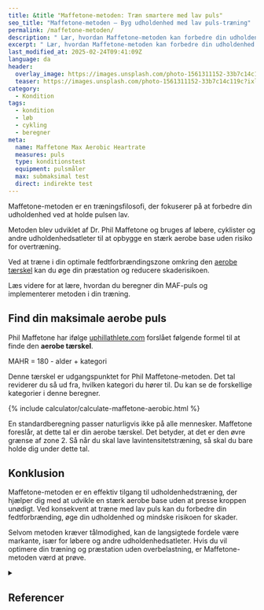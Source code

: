 ```yaml
---
title: &title "Maffetone-metoden: Træn smartere med lav puls"
seo_title: "Maffetone-metoden – Byg udholdenhed med lav puls-træning"
permalink: /maffetone-metoden/
description: " Lær, hvordan Maffetone-metoden kan forbedre din udholdenhed ved at træne i den optimale pulszone. Opdag fordelene ved lavintensitetstræning."
excerpt: " Lær, hvordan Maffetone-metoden kan forbedre din udholdenhed ved at træne i den optimale pulszone. Opdag fordelene ved lavintensitetstræning."
last_modified_at: 2025-02-24T09:41:09Z
language: da
header:
  overlay_image: https://images.unsplash.com/photo-1561311152-33b7c14c119c?ixlib=rb-4.0.3&ixid=M3wxMjA3fDB8MHxwaG90by1wYWdlfHx8fGVufDB8fHx8fA%3D%3D&fit=crop&h=630&w=1200&q=60
  teaser: https://images.unsplash.com/photo-1561311152-33b7c14c119c?ixlib=rb-4.0.3&ixid=M3wxMjA3fDB8MHxwaG90by1wYWdlfHx8fGVufDB8fHx8fA%3D%3D&auto=format&fit=crop&h=300&w=400&q=10
category:
  - Kondition
tags:
  - kondition
  - løb
  - cykling
  - beregner
meta:
  name: Maffetone Max Aerobic Heartrate
  measures: puls
  type: konditionstest
  equipment: pulsmåler
  max: submaksimal test
  direct: indirekte test
---
```


Maffetone-metoden er en træningsfilosofi, der fokuserer på at forbedre din udholdenhed ved at holde pulsen lav. 

Metoden blev udviklet af Dr. Phil Maffetone og bruges af løbere, cyklister og andre udholdenhedsatleter til at opbygge en stærk aerobe base uden risiko for overtræning.

Ved at træne i din optimale fedtforbrændingszone omkring den [aerobe tærskel](/aerobe-taerskel/) kan du øge din præstation og reducere skaderisikoen.

Læs videre for at lære, hvordan du beregner din MAF-puls og implementerer metoden i din træning.

## Find din maksimale aerobe puls

Phil Maffetone har ifølge [uphillathlete.com](https://uphillathlete.com/aerobic-anaerobic-threshold-self-assessment/) forslået følgende formel til at finde den **aerobe tærskel**.

MAHR = 180 - alder + kategori

Denne tærskel er udgangspunktet for Phil Maffetone-metoden. Det tal reviderer du så ud fra, hvilken kategori du hører til. Du kan se de forskellige kategorier i denne beregner.

{% include calculator/calculate-maffetone-aerobic.html %}

En standardberegning passer naturligvis ikke på alle mennesker. Maffetone foreslår, at dette tal er din aerobe tærskel. Det betyder, at det er den øvre grænse af zone 2. Så når du skal lave lavintensitetstræning, så skal du bare holde dig under dette tal.

## Konklusion

Maffetone-metoden er en effektiv tilgang til udholdenhedstræning, der hjælper dig med at udvikle en stærk aerobe base uden at presse kroppen unødigt. Ved konsekvent at træne med lav puls kan du forbedre din fedtforbrænding, øge din udholdenhed og mindske risikoen for skader.

Selvom metoden kræver tålmodighed, kan de langsigtede fordele være markante, især for løbere og andre udholdenhedsatleter. Hvis du vil optimere din træning og præstation uden overbelastning, er Maffetone-metoden værd at prøve.

<details markdown="1" class="references">
  <summary><h2 id="references">Referencer</h2></summary>

- [The MAF 180 Formula: Heart-rate monitoring for real aerobic training](https://philmaffetone.com/180-formula/)
</details>